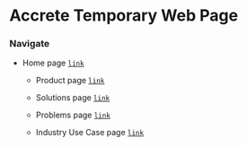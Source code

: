 # Accrete Temporary Web Page #

### Navigate ###

- Home page [`link`](https://ikacc96.github.io/html/custom/index.html)

    - Product page [`link`](https://ikacc96.github.io/html/custom/product.html)

    - Solutions page [`link`](https://ikacc96.github.io/html/custom/solutions.html)

    - Problems page [`link`](https://ikacc96.github.io/html/custom/problems.html)

    - Industry Use Case page [`link`](https://ikacc96.github.io/html/custom/industryUseCase.html)

